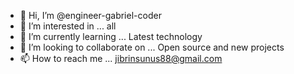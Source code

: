 - 👋 Hi, I’m @engineer-gabriel-coder
- 👀 I’m interested in ... all
- 🌱 I’m currently learning ... Latest technology
- 💞️ I’m looking to collaborate on ... Open source and new projects
- 📫 How to reach me ... jibrinsunus88@gmail.com

<!---
engineer-gabriel-coder/engineer-gabriel-coder is a ✨ special ✨ repository because its `README.md` (this file) appears on your GitHub profile.
You can click the Preview link to take a look at your changes.
--->
